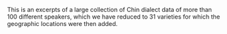 This is an excerpts of a large collection of Chin dialect data of more than 100 different speakers, which we have reduced to 31 varieties for which the geographic locations were then added.
